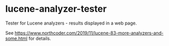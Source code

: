 # lucene-analyzer-tester

Tester for Lucene analyzers - results displayed in a web page.

See https://www.northcoder.com/2019/11/lucene-83-more-analyzers-and-some.html for details.

